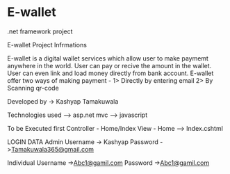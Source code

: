 # E-wallet
.net framework project


E-wallet Project Infrmations

E-wallet is a digital wallet services which allow user to make paymemt 
anywhere in the world. User can pay or recive the amount in the wallet.
User can even link and load money directly from bank account.
E-wallet offer two ways of making payment - 1> Directly by entering email 2> By Scanning qr-code
  

Developed by -> Kashyap Tamakuwala

Technologies used
 --> asp.net mvc
 --> javascript

To be Executed first
Controller - Home/Index
View - Home --> Index.cshtml

LOGIN DATA
Admin	Username -> Kashyap 
	Password ->Tamakuwala365@gmail.com

Individual Username ->Abc1@gamil.com
	   Password ->Abc1@gamil.com
